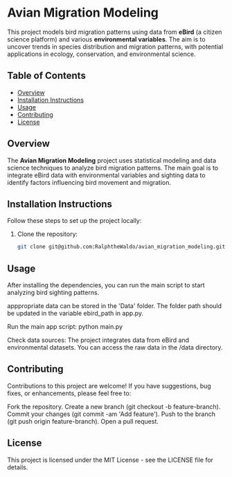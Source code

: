 # Avian Migration Modeling

This project models bird migration patterns using data from **eBird** (a citizen science platform) and various **environmental variables**. The aim is to uncover trends in species distribution and migration patterns, with potential applications in ecology, conservation, and environmental science.

## Table of Contents

- [Overview](#overview)
- [Installation Instructions](#installation-instructions)
- [Usage](#usage)
- [Contributing](#contributing)
- [License](#license)

## Overview

The **Avian Migration Modeling** project uses statistical modeling and data science techniques to analyze bird migration patterns. The main goal is to integrate eBird data with environmental variables and sighting data to identify factors influencing bird movement and migration.

## Installation Instructions

Follow these steps to set up the project locally:

1. Clone the repository:
   ```bash
   git clone git@github.com:RalphtheWaldo/avian_migration_modeling.git

## Usage

After installing the dependencies, you can run the main script to start analyzing bird sighting patterns.

apppropriate data can be stored in the 'Data' folder. The folder path should be updated in the variable ebird_path in app.py.

Run the main app script:
python main.py

Check data sources:
The project integrates data from eBird and environmental datasets. You can access the raw data in the /data directory.

## Contributing

Contributions to this project are welcome! If you have suggestions, bug fixes, or enhancements, please feel free to:

Fork the repository.
Create a new branch (git checkout -b feature-branch).
Commit your changes (git commit -am 'Add feature').
Push to the branch (git push origin feature-branch).
Open a pull request.

## License

This project is licensed under the MIT License - see the LICENSE file for details.